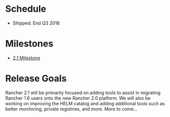 # Schedule

* Shipped: End Q3 2018

# Milestones

* [2.1 Milestone](https://github.com/rancher/rancher/milestone/121)

# Release Goals
Rancher 2.1 will be primarily focused on adding tools to assist in migrating Rancher 1.6 users onto the new Rancher 2.0 platform.  We will also be working on improving the HELM catalog and adding additional tools such as better monitoring, private registries, and more.  More to come...
